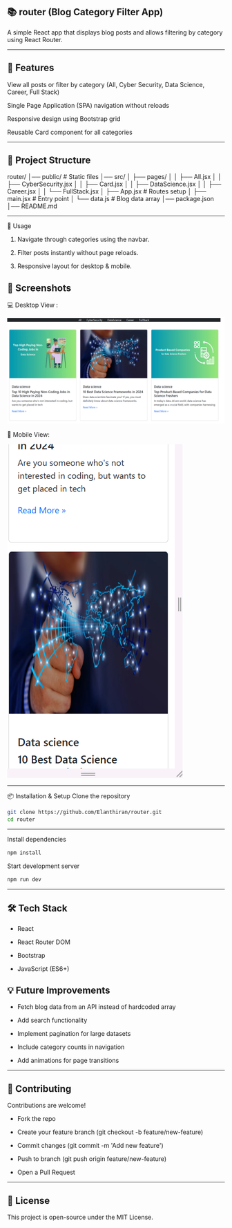 ## 📚 router (Blog Category Filter App)

A simple React app that displays blog posts and allows filtering by category using React Router.

---

## 🚀 Features

View all posts or filter by category (All, Cyber Security, Data Science, Career, Full Stack)

Single Page Application (SPA) navigation without reloads

Responsive design using Bootstrap grid

Reusable Card component for all categories

---

## 📂 Project Structure
router/
│── public/              # Static files
│── src/
│   ├── pages/
│   │   ├── All.jsx
│   │   ├── CyberSecurity.jsx
│   │   ├── Card.jsx
│   │   ├── DataScience.jsx
│   │   ├── Career.jsx
│   │   └── FullStack.jsx
│   ├── App.jsx          # Routes setup
│   ├── main.jsx         # Entry point
│   └── data.js          # Blog data array
│── package.json
│── README.md

---

📖 Usage

1. Navigate through categories using the navbar.

2. Filter posts instantly without page reloads.

3. Responsive layout for desktop & mobile.

## 📸 Screenshots
💻 Desktop View :

![router](./routerimg.png)

📱 Mobile View:

![router](./routerimg1.png)


---

📦 Installation & Setup
Clone the repository
```bash
git clone https://github.com/Elanthiran/router.git
cd router
```
---

Install dependencies
```bash
npm install
```

Start development server
```bash
npm run dev
```
---

## 🛠️ Tech Stack

- React

- React Router DOM

- Bootstrap

- JavaScript (ES6+)



## 💡 Future Improvements

- Fetch blog data from an API instead of hardcoded array

- Add search functionality

- Implement pagination for large datasets

- Include category counts in navigation

- Add animations for page transitions
  
---
## 🤝 Contributing

Contributions are welcome!

- Fork the repo

- Create your feature branch (git checkout -b feature/new-feature)

- Commit changes (git commit -m 'Add new feature')

- Push to branch (git push origin feature/new-feature)

- Open a Pull Request

---

## 📜 License

This project is open-source under the MIT License.
